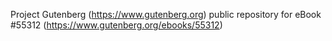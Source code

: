 Project Gutenberg (https://www.gutenberg.org) public repository for
eBook #55312 (https://www.gutenberg.org/ebooks/55312)

